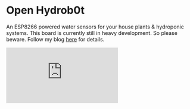 # Open Hydrob0t

An ESP8266 powered water sensors for your house plants & hydroponic systems. This board is currently still in heavy development. So please beware. Follow my blog [here](https://spacekookie.de/blog/) for details.

![Revision A Beta](https://raw.githubusercontent.com/spacekookie/open_hydrob0t/master/renders/REVA.pdf)
